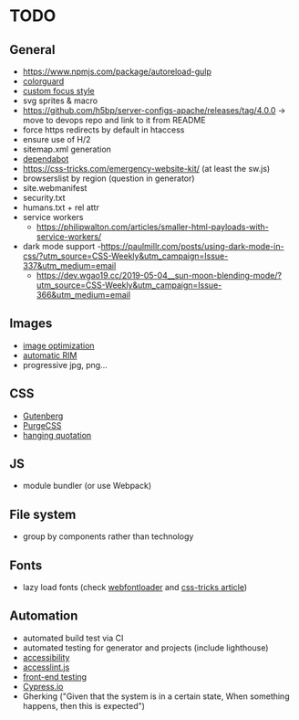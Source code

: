 # TODO

## General
- https://www.npmjs.com/package/autoreload-gulp
- [colorguard](https://github.com/SlexAxton/css-colorguard#programmatic)
- [custom focus style](https://css-tricks.com/having-a-little-fun-with-custom-focus-styles/)
- svg sprites & macro
- https://github.com/h5bp/server-configs-apache/releases/tag/4.0.0 -> move to devops repo and link to it from README
- force https redirects by default in htaccess
- ensure use of H/2
- sitemap.xml generation
- [dependabot](https://github.com/h5bp/main.css/commit/3978d8f50d75de868c904058650275e4f2c4f6ac)
- https://css-tricks.com/emergency-website-kit/ (at least the sw.js)
- browserslist by region (question in generator)
- site.webmanifest
- security.txt
- humans.txt + rel attr
- service workers
	- https://philipwalton.com/articles/smaller-html-payloads-with-service-workers/
- dark mode support
	-https://paulmillr.com/posts/using-dark-mode-in-css/?utm_source=CSS-Weekly&utm_campaign=Issue-337&utm_medium=email
	- https://dev.wgao19.cc/2019-05-04__sun-moon-blending-mode/?utm_source=CSS-Weekly&utm_campaign=Issue-366&utm_medium=email

## Images
- [image optimization](https://dougsillars.com/2018/05/21/state-of-the-web-top-image-optimization-strategies/)
- [automatic RIM](https://www.npmjs.com/package/gulp-responsive)
- progressive jpg, png...

## CSS
- [Gutenberg](https://matejlatin.github.io/Gutenberg/)
- [PurgeCSS](https://medium.com/full-human/purgecss-2-0-c0e812e6c4f6)
- [hanging quotation](https://css-tricks.com/quoting-in-html-quotations-citations-and-blockquotes/)

## JS
- module bundler (or use Webpack)

## File system
- group by components rather than technology

## Fonts
- lazy load fonts (check [webfontloader](https://github.com/typekit/webfontloader) and [css-tricks article](https://css-tricks.com/loading-web-fonts-with-the-web-font-loader/))

## Automation
- automated build test via CI
- automated testing for generator and projects (include lighthouse)
- [accessibility](https://github.com/github/accessibilityjs)
- [accesslint.js](https://github.com/accesslint/accesslint.js)
- [front-end testing](https://www.javascriptjanuary.com/blog/getting-started-with-front-end-testing)
- [Cypress.io](https://www.cypress.io/features/)
- Gherking ("Given that the system is in a certain state, When something happens, then this is expected")
